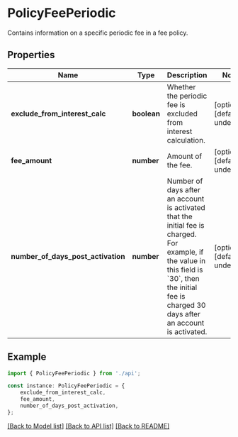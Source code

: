 # PolicyFeePeriodic

Contains information on a specific periodic fee in a fee policy.

## Properties

Name | Type | Description | Notes
------------ | ------------- | ------------- | -------------
**exclude_from_interest_calc** | **boolean** | Whether the periodic fee is excluded from interest calculation. | [optional] [default to undefined]
**fee_amount** | **number** | Amount of the fee. | [optional] [default to undefined]
**number_of_days_post_activation** | **number** | Number of days after an account is activated that the initial fee is charged. For example, if the value in this field is &#x60;30&#x60;, then the initial fee is charged 30 days after an account is activated. | [optional] [default to undefined]

## Example

```typescript
import { PolicyFeePeriodic } from './api';

const instance: PolicyFeePeriodic = {
    exclude_from_interest_calc,
    fee_amount,
    number_of_days_post_activation,
};
```

[[Back to Model list]](../README.md#documentation-for-models) [[Back to API list]](../README.md#documentation-for-api-endpoints) [[Back to README]](../README.md)
